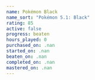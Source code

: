 ```yaml
---
name: Pokémon Black
name_sort: "Pokémon 5.1: Black"
rating: 85
active: false
progress: beaten
hours_played: 0
purchased_on: .nan
started_on: .nan
beaten_on: .nan
completed_on: .nan
mastered_on: .nan
---
```

